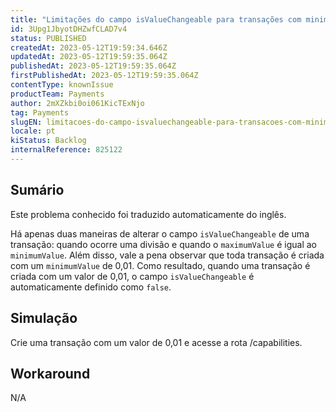 ```yaml
---
title: "Limitações do campo isValueChangeable para transações com minimumValue de 0,01"
id: 3Upg1JbyotDHZwfCLAD7v4
status: PUBLISHED
createdAt: 2023-05-12T19:59:34.646Z
updatedAt: 2023-05-12T19:59:35.064Z
publishedAt: 2023-05-12T19:59:35.064Z
firstPublishedAt: 2023-05-12T19:59:35.064Z
contentType: knownIssue
productTeam: Payments
author: 2mXZkbi0oi061KicTExNjo
tag: Payments
slugEN: limitacoes-do-campo-isvaluechangeable-para-transacoes-com-minimumvalue-de-001
locale: pt
kiStatus: Backlog
internalReference: 825122
---
```


## Sumário

<div class="alert alert-info">
  <p>Este problema conhecido foi traduzido automaticamente do inglês.</p>
</div>


Há apenas duas maneiras de alterar o campo `isValueChangeable` de uma transação: quando ocorre uma divisão e quando o `maximumValue` é igual ao `minimumValue`. Além disso, vale a pena observar que toda transação é criada com um `minimumValue` de 0,01. Como resultado, quando uma transação é criada com um valor de 0,01, o campo `isValueChangeable` é automaticamente definido como `false`.

## Simulação


Crie uma transação com um valor de 0,01 e acesse a rota /capabilities.



## Workaround


N/A





